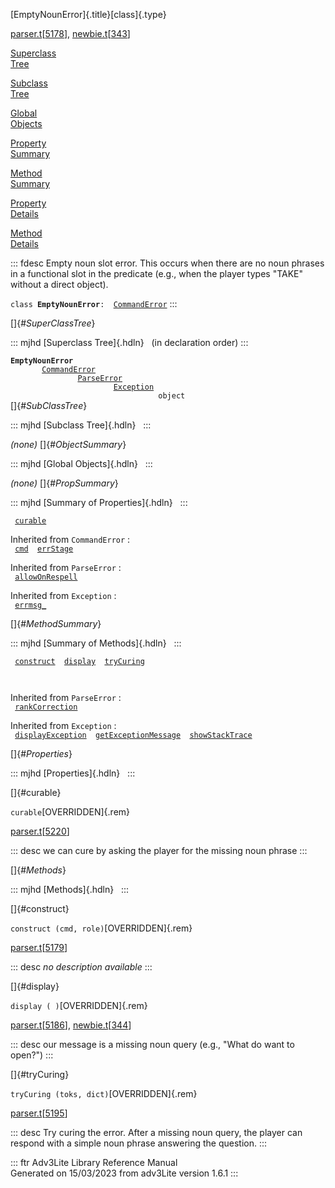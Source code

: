 [EmptyNounError]{.title}[class]{.type}

[parser.t](../file/parser.t.html)\[[5178](../source/parser.t.html#5178)\],
[newbie.t](../file/newbie.t.html)\[[343](../source/newbie.t.html#343)\]

[Superclass\
Tree](#_SuperClassTree_)

[Subclass\
Tree](#_SubClassTree_)

[Global\
Objects](#_ObjectSummary_)

[Property\
Summary](#_PropSummary_)

[Method\
Summary](#_MethodSummary_)

[Property\
Details](#_Properties_)

[Method\
Details](#_Methods_)

::: fdesc
Empty noun slot error. This occurs when there are no noun phrases in a
functional slot in the predicate (e.g., when the player types \"TAKE\"
without a direct object).

`class `**`EmptyNounError`**` :   `[`CommandError`](../object/CommandError.html)
:::

[]{#_SuperClassTree_}

::: mjhd
[Superclass Tree]{.hdln}   (in declaration order)
:::

**`EmptyNounError`**\
`         `[`CommandError`](../object/CommandError.html)\
`                 `[`ParseError`](../object/ParseError.html)\
`                         `[`Exception`](../object/Exception.html)\
`                                 object`\
[]{#_SubClassTree_}

::: mjhd
[Subclass Tree]{.hdln}  
:::

*(none)* []{#_ObjectSummary_}

::: mjhd
[Global Objects]{.hdln}  
:::

*(none)* []{#_PropSummary_}

::: mjhd
[Summary of Properties]{.hdln}  
:::

` `[`curable`](#curable)`  `

Inherited from `CommandError` :\
` `[`cmd`](../object/CommandError.html#cmd)`  `[`errStage`](../object/CommandError.html#errStage)`  `

Inherited from `ParseError` :\
` `[`allowOnRespell`](../object/ParseError.html#allowOnRespell)`  `

Inherited from `Exception` :\
` `[`errmsg_`](../object/Exception.html#errmsg_)`  `

[]{#_MethodSummary_}

::: mjhd
[Summary of Methods]{.hdln}  
:::

` `[`construct`](#construct)`  `[`display`](#display)`  `[`tryCuring`](#tryCuring)`  `

` `

Inherited from `ParseError` :\
` `[`rankCorrection`](../object/ParseError.html#rankCorrection)`  `

Inherited from `Exception` :\
` `[`displayException`](../object/Exception.html#displayException)`  `[`getExceptionMessage`](../object/Exception.html#getExceptionMessage)`  `[`showStackTrace`](../object/Exception.html#showStackTrace)`  `

[]{#_Properties_}

::: mjhd
[Properties]{.hdln}  
:::

[]{#curable}

`curable`[OVERRIDDEN]{.rem}

[parser.t](../file/parser.t.html)\[[5220](../source/parser.t.html#5220)\]

::: desc
we can cure by asking the player for the missing noun phrase
:::

[]{#_Methods_}

::: mjhd
[Methods]{.hdln}  
:::

[]{#construct}

`construct (cmd, role)`[OVERRIDDEN]{.rem}

[parser.t](../file/parser.t.html)\[[5179](../source/parser.t.html#5179)\]

::: desc
*no description available*
:::

[]{#display}

`display ( )`[OVERRIDDEN]{.rem}

[parser.t](../file/parser.t.html)\[[5186](../source/parser.t.html#5186)\],
[newbie.t](../file/newbie.t.html)\[[344](../source/newbie.t.html#344)\]

::: desc
our message is a missing noun query (e.g., \"What do want to open?\")
:::

[]{#tryCuring}

`tryCuring (toks, dict)`[OVERRIDDEN]{.rem}

[parser.t](../file/parser.t.html)\[[5195](../source/parser.t.html#5195)\]

::: desc
Try curing the error. After a missing noun query, the player can respond
with a simple noun phrase answering the question.
:::

::: ftr
Adv3Lite Library Reference Manual\
Generated on 15/03/2023 from adv3Lite version 1.6.1
:::
